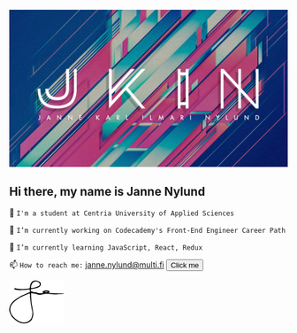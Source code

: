 ![WELCOME](https://github.com/janne-nylund/janne-nylund/blob/main/github.jpg "Janne Nylund")


Hi there, my name is Janne Nylund
------
<!--
**janne-nylund/janne-nylund** is a ✨ _special_ ✨ repository because its `README.md` (this file) appears on your GitHub profile.

Here are some ideas to get you started:
-->
🏫  `I'm a student at Centria University of Applied Sciences`

🔨  `I’m currently working on Codecademy's Front-End Engineer Career Path`

🚀  `I’m currently learning JavaScript, React, Redux`

📫  `How to reach me:`  [janne.nylund@multi.fi](mailto:janne.nylund@multi.fi)
<button name="button" onclick="http://www.google.com">Click me</button>

<img src="name.png" width="100" /> 
